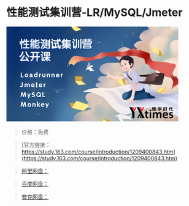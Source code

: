 # 性能测试集训营-LR/MySQL/Jmeter

![img](../../../assets/study163/free/defe4572cb154288a25a4db694eb8df8.png)

> 价格：免费

> [官方链接：https://study.163.com/course/introduction/1209400843.htm](https://study.163.com/course/introduction/1209400843.htm)

> [阿里网盘：]()

> [百度网盘：]()

> [夸克网盘：]()
